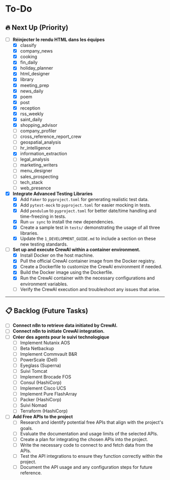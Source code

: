 # To-Do

## 🔥 Next Up (Priority)

* [ ] **Réinjecter le rendu HTML dans les équipes**
  * [x] classify
  * [x] company_news
  * [x] cooking
  * [x] fin_daily
  * [x] holiday_planner
  * [x] html_designer
  * [x] library
  * [x] meeting_prep
  * [x] news_daily
  * [x] poem
  * [x] post
  * [x] reception
  * [x] rss_weekly
  * [x] saint_daily
  * [x] shopping_advisor
  * [ ] company_profiler
  * [ ] cross_reference_report_crew
  * [ ] geospatial_analysis
  * [ ] hr_intelligence
  * [x] information_extraction
  * [ ] legal_analysis
  * [ ] marketing_writers
  * [ ] menu_designer
  * [ ] sales_prospecting
  * [ ] tech_stack
  * [ ] web_presence

* [x] **Integrate Advanced Testing Libraries**
  * [x] Add `Faker` to `pyproject.toml` for generating realistic test data.
  * [x] Add `pytest-mock` to `pyproject.toml` for easier mocking in tests.
  * [x] Add `pendulum` to `pyproject.toml` for better date/time handling and time-freezing in tests.
  * [x] Run `uv sync` to install the new dependencies.
  * [x] Create a sample test in `tests/` demonstrating the usage of all three libraries.
  * [x] Update the `1_DEVELOPMENT_GUIDE.md` to include a section on these new testing standards.

* [ ] **Set up and execute CrewAI within a container environment.**
  * [x] Install Docker on the host machine.
  * [x] Pull the official CrewAI container image from the Docker registry.
  * [x] Create a Dockerfile to customize the CrewAI environment if needed.
  * [x] Build the Docker image using the Dockerfile.
  * [x] Run the CrewAI container with the necessary configurations and environment variables.
  * [ ] Verify the CrewAI execution and troubleshoot any issues that arise.

---

## 📋 Backlog (Future Tasks)

* [ ] **Connect n8n to retrieve data initiated by CrewAI.**
* [ ] **Connect n8n to initiate CrewAI integration.**
* [ ] **Créer des agents pour le suivi technologique**
  * [ ] Implement Nutanix AOS
  * [ ] Beta Netbackup
  * [ ] Implement Commvault B&R
  * [ ] PowerScale (Dell)
  * [ ] Eyeglass (Superna)
  * [ ] Suivi Tomcat
  * [ ] Implement Brocade FOS
  * [ ] Consul (HashiCorp)
  * [ ] Implement Cisco UCS
  * [ ] Implement Pure FlashArray
  * [ ] Packer (HashiCorp)
  * [ ] Suivi Nomad
  * [ ] Terraform (HashiCorp)
* [ ] **Add Free APIs to the project**
  * [ ] Research and identify potential free APIs that align with the project's goals.
  * [ ] Evaluate the documentation and usage limits of the selected APIs.
  * [ ] Create a plan for integrating the chosen APIs into the project.
  * [ ] Write the necessary code to connect to and fetch data from the APIs.
  * [ ] Test the API integrations to ensure they function correctly within the project.
  * [ ] Document the API usage and any configuration steps for future reference.
